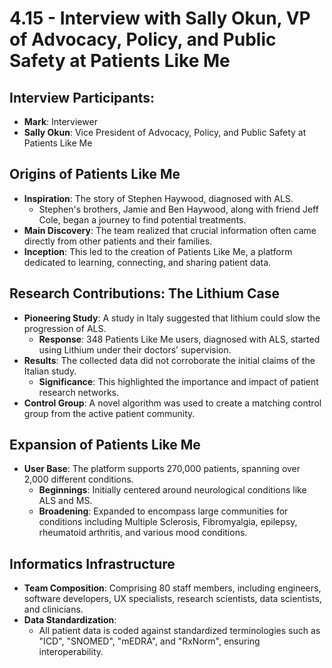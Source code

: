# 4.15 - Interview with Sally Okun, VP of Advocacy, Policy, and Public Safety at Patients Like Me

## Interview Participants:
- **Mark**: Interviewer
- **Sally Okun**: Vice President of Advocacy, Policy, and Public Safety at Patients Like Me

## Origins of Patients Like Me
- **Inspiration**: The story of Stephen Haywood, diagnosed with ALS.
  - Stephen's brothers, Jamie and Ben Haywood, along with friend Jeff Cole, began a journey to find potential treatments.
- **Main Discovery**: The team realized that crucial information often came directly from other patients and their families.
- **Inception**: This led to the creation of Patients Like Me, a platform dedicated to learning, connecting, and sharing patient data.

## Research Contributions: The Lithium Case
- **Pioneering Study**: A study in Italy suggested that lithium could slow the progression of ALS.
  - **Response**: 348 Patients Like Me users, diagnosed with ALS, started using Lithium under their doctors' supervision.
- **Results**: The collected data did not corroborate the initial claims of the Italian study.
  - **Significance**: This highlighted the importance and impact of patient research networks.
- **Control Group**: A novel algorithm was used to create a matching control group from the active patient community.

## Expansion of Patients Like Me
- **User Base**: The platform supports 270,000 patients, spanning over 2,000 different conditions.
  - **Beginnings**: Initially centered around neurological conditions like ALS and MS.
  - **Broadening**: Expanded to encompass large communities for conditions including Multiple Sclerosis, Fibromyalgia, epilepsy, rheumatoid arthritis, and various mood conditions.

## Informatics Infrastructure
- **Team Composition**: Comprising 80 staff members, including engineers, software developers, UX specialists, research scientists, data scientists, and clinicians.
- **Data Standardization**:
  - All patient data is coded against standardized terminologies such as "ICD", "SNOMED", "mEDRA", and "RxNorm", ensuring interoperability.

